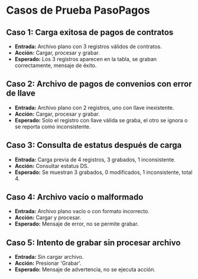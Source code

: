 # Casos de Prueba PasoPagos

## Caso 1: Carga exitosa de pagos de contratos
- **Entrada:** Archivo plano con 3 registros válidos de contratos.
- **Acción:** Cargar, procesar y grabar.
- **Esperado:** Los 3 registros aparecen en la tabla, se graban correctamente, mensaje de éxito.

## Caso 2: Archivo de pagos de convenios con error de llave
- **Entrada:** Archivo plano con 2 registros, uno con llave inexistente.
- **Acción:** Cargar, procesar y grabar.
- **Esperado:** Solo el registro con llave válida se graba, el otro se ignora o se reporta como inconsistente.

## Caso 3: Consulta de estatus después de carga
- **Entrada:** Carga previa de 4 registros, 3 grabados, 1 inconsistente.
- **Acción:** Consultar estatus DS.
- **Esperado:** Se muestran 3 grabados, 0 modificados, 1 inconsistente, total 4.

## Caso 4: Archivo vacío o malformado
- **Entrada:** Archivo plano vacío o con formato incorrecto.
- **Acción:** Cargar y procesar.
- **Esperado:** Mensaje de error, no se permite grabar.

## Caso 5: Intento de grabar sin procesar archivo
- **Entrada:** Sin cargar archivo.
- **Acción:** Presionar 'Grabar'.
- **Esperado:** Mensaje de advertencia, no se ejecuta acción.
